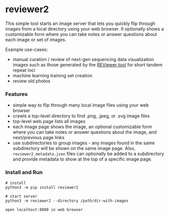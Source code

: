 # reviewer2

This simple tool starts an image server that lets you quickly flip through images from a local directory using your web browser.
It optionally shows a customizable form where you can take notes or answer questions about each image or set of images. 

Example use-cases:
- manual curation / review of next-gen sequencing data visualization images such as those generated by the [REViewer tool](https://www.illumina.com/science/genomics-research/reviewer-visualizing-alignments-short-reads-long-repeat.html) for short tandem repeat loci
- machine learning training set creation
- review old photos

### Features

- simple way to flip through many local image files using your web browser
- crawls a top-level directory to find .png, .jpeg, or .svg image files
- top-level web page lists all images
- each image page shows the image, an optional customizable form where you can take notes or answer questions about the image, and next/previous page links
- use subdirectories to group images - any images found in the same subdirectory will be shown on the same image page. Also, `reviewer2_metadata.json` files can optionally be added to a subdirectory and provide metadata to show at the top of a specific image page.

### Install and Run

```
# install
python3 -m pip install reviewer2  

# start server
python3 -m reviewer2 --directory /path/dir-with-images   

open localhost:8080 in web browser
```

